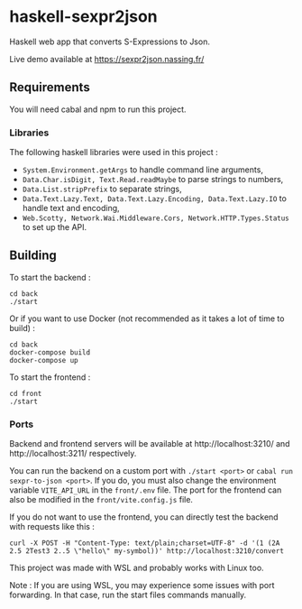 # haskell-sexpr2json

Haskell web app that converts S-Expressions to Json.

Live demo available at https://sexpr2json.nassing.fr/

## Requirements

You will need cabal and npm to run this project.

### Libraries

The following haskell libraries were used in this project :

- `System.Environment.getArgs` to handle command line arguments,
- `Data.Char.isDigit, Text.Read.readMaybe` to parse strings to numbers,
- `Data.List.stripPrefix` to separate strings,
- `Data.Text.Lazy.Text, Data.Text.Lazy.Encoding, Data.Text.Lazy.IO` to handle text and encoding,
- `Web.Scotty, Network.Wai.Middleware.Cors, Network.HTTP.Types.Status` to set up the API.

## Building

To start the backend :
```
cd back
./start
```

Or if you want to use Docker (not recommended as it takes a lot of time to build) :
```
cd back
docker-compose build
docker-compose up
```

To start the frontend :
```
cd front
./start
```

### Ports

Backend and frontend servers will be available at http://localhost:3210/ and http://localhost:3211/ respectively.

You can run the backend on a custom port with `./start <port>` or `cabal run sexpr-to-json <port>`. If you do, you must also change the environment variable `VITE_API_URL` in the `front/.env` file. The port for the frontend can also be modified in the `front/vite.config.js` file.

If you do not want to use the frontend, you can directly test the backend with requests like this :

```
curl -X POST -H "Content-Type: text/plain;charset=UTF-8" -d '(1 (2A 2.5 2Test3 2..5 \"hello\" my-symbol))' http://localhost:3210/convert
```

This project was made with WSL and probably works with Linux too.

Note : If you are using WSL, you may experience some issues with port forwarding. In that case, run the start files commands manually.